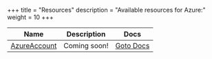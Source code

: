 +++
title = "Resources"
description = "Available resources for Azure:"
weight = 10
+++



|Name|Description|Docs|
|----------|----------|----------|
|[AzureAccount](/docs/azure/resources/azureaccount/)|Coming soon!|[Goto Docs](/docs/azure/resources/azureaccount/)|
